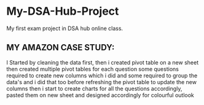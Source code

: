 # My-DSA-Hub-Project
My first exam project in DSA hub online class.
## MY AMAZON CASE STUDY:
I Started by cleaning the data first, then i created pivot table on a new sheet
then created multiple pivot tables for each question
some questions required to create new columns which i did and some required to group the data's and i did that too before refreshing the pivot table to update the new columns
then i start to create charts for all the questions accordingly, pasted them on new sheet and designed accordingly for colourful outlook
